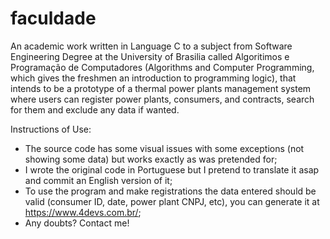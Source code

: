 # faculdade

An academic work written in Language C to a subject from Software Engineering Degree at the University of Brasilia called Algoritimos e Programação de Computadores
(Algorithms and Computer Programming, which gives the freshmen an introduction to programming logic), that intends to be a prototype of a thermal power plants
management system where users can register power plants, consumers, and contracts, search for them and exclude any data if wanted.

Instructions of Use:
- The source code has some visual issues with some exceptions (not showing some data) but works exactly as was pretended for;
- I wrote the original code in Portuguese but I pretend to translate it asap and commit an English version of it;
- To use the program and make registrations the data entered should be valid (consumer ID, date, power plant CNPJ, etc), you can generate it at https://www.4devs.com.br/;
- Any doubts? Contact me!
